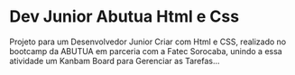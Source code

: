 # Dev Junior Abutua Html e Css
Projeto para um Desenvolvedor Junior Criar com Html e CSS, realizado no bootcamp da ABUTUA em parceria com a Fatec Sorocaba, unindo a essa atividade um Kanbam Board para Gerenciar as Tarefas...
